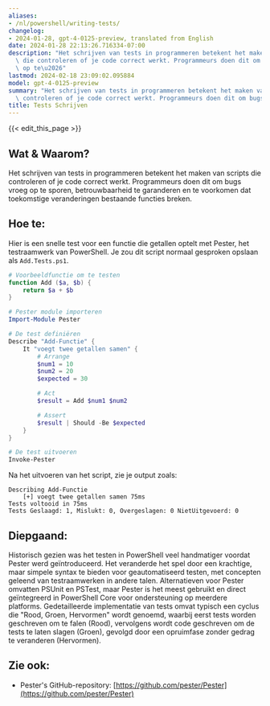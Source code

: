 ```yaml
---
aliases:
- /nl/powershell/writing-tests/
changelog:
- 2024-01-28, gpt-4-0125-preview, translated from English
date: 2024-01-28 22:13:26.716334-07:00
description: "Het schrijven van tests in programmeren betekent het maken van scripts\
  \ die controleren of je code correct werkt. Programmeurs doen dit om bugs vroeg\
  \ op te\u2026"
lastmod: 2024-02-18 23:09:02.095884
model: gpt-4-0125-preview
summary: "Het schrijven van tests in programmeren betekent het maken van scripts die\
  \ controleren of je code correct werkt. Programmeurs doen dit om bugs vroeg op te\u2026"
title: Tests Schrijven
---
```


{{< edit_this_page >}}

## Wat & Waarom?
Het schrijven van tests in programmeren betekent het maken van scripts die controleren of je code correct werkt. Programmeurs doen dit om bugs vroeg op te sporen, betrouwbaarheid te garanderen en te voorkomen dat toekomstige veranderingen bestaande functies breken.

## Hoe te:
Hier is een snelle test voor een functie die getallen optelt met Pester, het testraamwerk van PowerShell. Je zou dit script normaal gesproken opslaan als `Add.Tests.ps1`.

```PowerShell
# Voorbeeldfunctie om te testen
function Add ($a, $b) {
    return $a + $b
}

# Pester module importeren
Import-Module Pester

# De test definiëren
Describe "Add-Functie" {
    It "voegt twee getallen samen" {
        # Arrange
        $num1 = 10
        $num2 = 20
        $expected = 30

        # Act
        $result = Add $num1 $num2

        # Assert
        $result | Should -Be $expected
    }
}

# De test uitvoeren
Invoke-Pester
```

Na het uitvoeren van het script, zie je output zoals:

```
Describing Add-Functie
    [+] voegt twee getallen samen 75ms
Tests voltooid in 75ms
Tests Geslaagd: 1, Mislukt: 0, Overgeslagen: 0 NietUitgevoerd: 0
```

## Diepgaand:
Historisch gezien was het testen in PowerShell veel handmatiger voordat Pester werd geïntroduceerd. Het veranderde het spel door een krachtige, maar simpele syntax te bieden voor geautomatiseerd testen, met concepten geleend van testraamwerken in andere talen. Alternatieven voor Pester omvatten PSUnit en PSTest, maar Pester is het meest gebruikt en direct geïntegreerd in PowerShell Core voor ondersteuning op meerdere platforms. Gedetailleerde implementatie van tests omvat typisch een cyclus die "Rood, Groen, Hervormen" wordt genoemd, waarbij eerst tests worden geschreven om te falen (Rood), vervolgens wordt code geschreven om de tests te laten slagen (Groen), gevolgd door een opruimfase zonder gedrag te veranderen (Hervormen).

## Zie ook:
- Pester's GitHub-repository: [https://github.com/pester/Pester](https://github.com/pester/Pester)
